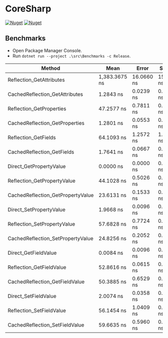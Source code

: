 # CoreSharp

[![Nuget](https://img.shields.io/nuget/v/CoreSharp.ResponseCaching)](https://www.nuget.org/packages/CoreSharp.ResponseCaching/)
[![Nuget](https://img.shields.io/nuget/dt/CoreSharp.ResponseCaching)](https://www.nuget.org/packages/CoreSharp.ResponseCaching/)

## Benchmarks
- Open Package Manager Console.
- Run `dotnet run --project .\src\Benchmarks -c Release`.

| Method                            | Mean          | Error      | StdDev     | Median        | Gen0   | Allocated |
|-----------------------------------|---------------|------------|------------|---------------|--------|-----------|
| Reflection_GetAttributes          | 1,383.3675 ns | 16.0660 ns | 15.0281 ns | 1,382.9945 ns | 0.0954 | 800 B     |
| CachedReflection_GetAttributes    | 1.2843 ns     | 0.0239 ns  | 0.0223 ns  | 1.2813 ns     | -      | -         |
| Reflection_GetProperties          | 47.2577 ns    | 0.7811 ns  | 0.7306 ns  | 47.3400 ns    | 0.0057 | 48 B      |
| CachedReflection_GetProperties    | 1.2801 ns     | 0.0553 ns  | 0.0757 ns  | 1.2472 ns     | -      | -         |
| Reflection_GetFields              | 64.1093 ns    | 1.2572 ns  | 1.3451 ns  | 64.1704 ns    | 0.0153 | 128 B     |
| CachedReflection_GetFields        | 1.7641 ns     | 0.0667 ns  | 0.1151 ns  | 1.7675 ns     | -      | -         |
| Direct_GetPropertyValue           | 0.0000 ns     | 0.0000 ns  | 0.0000 ns  | 0.0000 ns     | -      | -         |
| Reflection_GetPropertyValue       | 44.1028 ns    | 0.5026 ns  | 0.4456 ns  | 43.9129 ns    | -      | -         |
| CachedReflection_GetPropertyValue | 23.6131 ns    | 0.1533 ns  | 0.1359 ns  | 23.5632 ns    | -      | -         |
| Direct_SetPropertyValue           | 1.9668 ns     | 0.0096 ns  | 0.0089 ns  | 1.9606 ns     | -      | -         |
| Reflection_SetPropertyValue       | 57.6828 ns    | 0.7724 ns  | 0.6450 ns  | 57.5116 ns    | -      | -         |
| CachedReflection_SetPropertyValue | 24.8256 ns    | 0.2052 ns  | 0.1713 ns  | 24.8534 ns    | -      | -         |
| Direct_GetFieldValue              | 0.0084 ns     | 0.0096 ns  | 0.0090 ns  | 0.0028 ns     | -      | -         |
| Reflection_GetFieldValue          | 52.8616 ns    | 0.0615 ns  | 0.0480 ns  | 52.8613 ns    | -      | -         |
| CachedReflection_GetFieldValue    | 50.3885 ns    | 0.6529 ns  | 0.6107 ns  | 49.9727 ns    | -      | -         |
| Direct_SetFieldValue              | 2.0074 ns     | 0.0358 ns  | 0.0335 ns  | 1.9954 ns     | -      | -         |
| Reflection_SetFieldValue          | 56.1454 ns    | 1.0409 ns  | 0.9737 ns  | 56.1375 ns    | -      | -         |
| CachedReflection_SetFieldValue    | 59.6635 ns    | 0.5960 ns  | 0.5575 ns  | 59.7582 ns    | -      | -         |